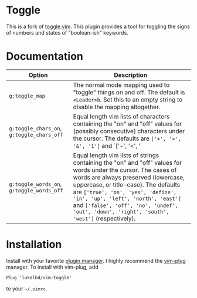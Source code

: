 Toggle
======

This is a fork of [toggle.vim](https://www.vim.org/scripts/script.php?script_id=895).
This plugin provides a tool for toggling the signs
of numbers and states of "boolean-ish" keywords.

Documentation
=============

| Option | Description |
| ---- | ---- |
| `g:toggle_map` | The normal mode mapping used to "toggle" things on and off. The default is `<Leader>b`. Set this to an empty string to disable the mapping altogether. |
| `g:toggle_chars_on`, `g:toggle_chars_off` | Equal length vim lists of characters containing the "on" and "off" values for (possibly consecutive) characters under the cursor. The defaults are `['+', '>', '&', '1']` and `['-', '<', '|', '0']` (respectively). Note that zero and one are only toggled if they are in sequences of binary digits and not part of float or non-binary integer strings. |
| `g:toggle_words_on`, `g:toggle_words_off` | Equal length vim lists of strings containing the "on" and "off" values for words under the cursor. The cases of words are always preserved (lowercase, uppercase, or title-case). The defaults are  `['true', 'on', 'yes', 'define', 'in', 'up', 'left', 'north', 'east']` and `['false', 'off', 'no', 'undef', 'out', 'down', 'right', 'south', 'west']` (respectively). |

Installation
============

Install with your favorite [plugin manager](https://vi.stackexchange.com/q/388/8084).
I highly recommend the [vim-plug](https://github.com/junegunn/vim-plug) manager.
To install with vim-plug, add
```
Plug 'lukelbd/vim-toggle'
```
to your `~/.vimrc`.
